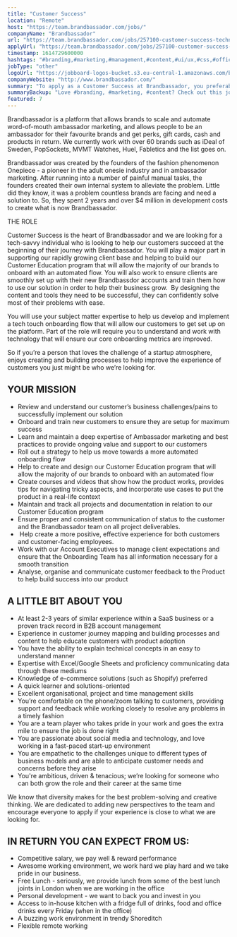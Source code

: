 ```yaml
---
title: "Customer Success"
location: "Remote"
host: "https://team.brandbassador.com/jobs/"
companyName: "Brandbassador"
url: "https://team.brandbassador.com/jobs/257100-customer-success-technical-onboarding-specialist"
applyUrl: "https://team.brandbassador.com/jobs/257100-customer-success-technical-onboarding-specialist/applications/new?"
timestamp: 1614729600000
hashtags: "#branding,#marketing,#management,#content,#ui/ux,#css,#office,#socialmedia,#finance"
jobType: "other"
logoUrl: "https://jobboard-logos-bucket.s3.eu-central-1.amazonaws.com/brandbassador"
companyWebsite: "http://www.brandbassador.com/"
summary: "To apply as a Customer Success at Brandbassador, you preferably need to have at least 2-3 years of similar experience within a SaaS business or a proven track record in B2B account management."
summaryBackup: "Love #branding, #marketing, #content? Check out this job post!"
featured: 7
---
```


Brandbassador is a platform that allows brands to scale and automate word-of-mouth ambassador marketing, and allows people to be an ambassador for their favourite brands and get perks, gift cards, cash and products in return. We currently work with over 60 brands such as iDeal of Sweden, PopSockets, MVMT Watches, Huel, Fabletics and the list goes on. 

Brandbassador was created by the founders of the fashion phenomenon Onepiece - a pioneer in the adult onesie industry and in ambassador marketing. After running into a number of painful manual tasks, the founders created their own internal system to alleviate the problem. Little did they know, it was a problem countless brands are facing and need a solution to. So, they spent 2 years and over $4 million in development costs to create what is now Brandbassador.

THE ROLE 

Customer Success is the heart of Brandbassador and we are looking for a tech-savvy individual who is looking to help our customers succeed at the beginning of their journey with Brandbassador. You will play a major part in supporting our rapidly growing client base and helping to build our Customer Education program that will allow the majority of our brands to onboard with an automated flow. You will also work to ensure clients are smoothly set up with their new Brandbassdor accounts and train them how to use our solution in order to help their business grow.  By designing the content and tools they need to be successful, they can confidently solve most of their problems with ease.

You will use your subject matter expertise to help us develop and implement a tech touch onboarding flow that will allow our customers to get set up on the platform. Part of the role will require you to understand and work with technology that will ensure our core onboarding metrics are improved.

So if you’re a person that loves the challenge of a startup atmosphere, enjoys creating and building processes to help improve the experience of customers you just might be who we’re looking for.

## YOUR MISSION

*   Review and understand our customer’s business challenges/pains to successfully implement our solution
*   Onboard and train new customers to ensure they are setup for maximum success
*   Learn and maintain a deep expertise of Ambassador marketing and best practices to provide ongoing value and support to our customers
*   Roll out a strategy to help us move towards a more automated onboarding flow
*   Help to create and design our Customer Education program that will allow the majority of our brands to onboard with an automated flow 
*   Create courses and videos that show how the product works, provides tips for navigating tricky aspects, and incorporate use cases to put the product in a real-life context
*   Maintain and track all projects and documentation in relation to our Customer Education program 
*   Ensure proper and consistent communication of status to the customer and the Brandbassador team on all project deliverables.
*    Help create a more positive, effective experience for both customers and customer-facing employees.
*   Work with our Account Executives to manage client expectations and ensure that the Onboarding Team has all information necessary for a smooth transition
*   Analyse, organise and communicate customer feedback to the Product to help build success into our product

## A LITTLE BIT ABOUT YOU

*   At least 2-3 years of similar experience within a SaaS business or a proven track record in B2B account management
*   Experience in customer journey mapping and building processes and content to help educate customers with product adoption 
*   You have the ability to explain technical concepts in an easy to understand manner
*   Expertise with Excel/Google Sheets and proficiency communicating data through these mediums 
*   Knowledge of e-commerce solutions (such as Shopify) preferred
*   A quick learner and solutions-oriented
*   Excellent organisational, project and time management skills
*   You’re comfortable on the phone/zoom talking to customers, providing support and feedback while working closely to resolve any problems in a timely fashion
*   You are a team player who takes pride in your work and goes the extra mile to ensure the job is done right
*   You are passionate about social media and technology, and love working in a fast-paced start-up environment
*   You are empathetic to the challenges unique to different types of business models and are able to anticipate customer needs and concerns before they arise
*   You're ambitious, driven & tenacious; we’re looking for someone who can both grow the role and their career at the same time

We know that diversity makes for the best problem-solving and creative thinking. We are dedicated to adding new perspectives to the team and encourage everyone to apply if your experience is close to what we are looking for. 

## IN RETURN YOU CAN EXPECT FROM US: 

*   Competitive salary, we pay well & reward performance
*   Awesome working environment, we work hard we play hard and we take pride in our business. 
*   Free Lunch - seriously, we provide lunch from some of the best lunch joints in London when we are working in the office
*   Personal development - we want to back you and invest in you
*   Access to in-house kitchen with a fridge full of drinks, food and office drinks every Friday (when in the office) 
*   A buzzing work environment in trendy Shoreditch
*   Flexible remote working
